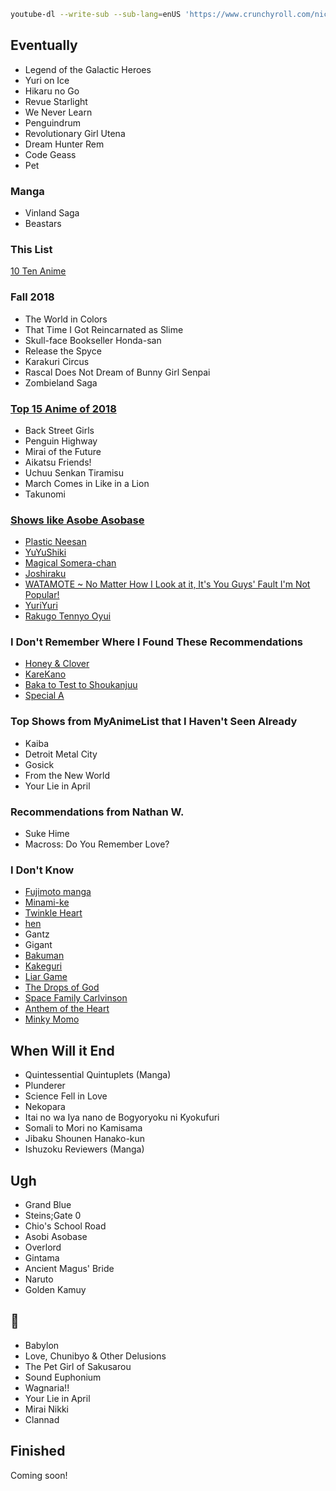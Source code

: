 
```bash
youtube-dl --write-sub --sub-lang=enUS 'https://www.crunchyroll.com/nichijou-my-ordinary-life'
```

## Eventually

- Legend of the Galactic Heroes
- Yuri on Ice
- Hikaru no Go
- Revue Starlight
- We Never Learn
- Penguindrum
- Revolutionary Girl Utena
- Dream Hunter Rem
- Code Geass
- Pet

### Manga

- Vinland Saga
- Beastars


### This List

[10 Ten Anime](https://www.reddit.com/r/Animesuggest/comments/a6fn6a/give_me_your_1010_anime/)

### Fall 2018

- The World in Colors
- That Time I Got Reincarnated as Slime
- Skull-face Bookseller Honda-san
- Release the Spyce
- Karakuri Circus
- Rascal Does Not Dream of Bunny Girl Senpai
- Zombieland Saga

### [Top 15 Anime of 2018](https://www.youtube.com/watch?v=vhSD5-CU42Q)
- Back Street Girls
- Penguin Highway
- Mirai of the Future
- Aikatsu Friends!
- Uchuu Senkan Tiramisu
- March Comes in Like in a Lion
- Takunomi

### [Shows like Asobe Asobase](https://www.reddit.com/r/AsobiAsobase/comments/9m31h8/similar_shows/)

- [Plastic Neesan](https://myanimelist.net/anime/10711/Plastic_Neesan)
- [YuYuShiki](https://www.crunchyroll.com/yuyushiki)
- [Magical Somera-chan](https://www.crunchyroll.com/magical-somera-chan)
- [Joshiraku](https://myanimelist.net/anime/12679/Joshiraku)
- [WATAMOTE ~ No Matter How I Look at it, It's You Guys' Fault I'm Not Popular!](https://www.crunchyroll.com/watamote-no-matter-how-i-look-at-it-its-you-guys-fault-im-not-popular)
- [YuriYuri](https://www.crunchyroll.com/yuruyuri)
- [Rakugo Tennyo Oyui](https://myanimelist.net/anime/2244/Rakugo_Tennyo_Oyui)

### I Don't Remember Where I Found These Recommendations

- [Honey & Clover](https://anilist.co/anime/16/Hachimitsu-to-Clover/)
- [KareKano](https://anilist.co/anime/145/Kareshi-Kanojo-no-Jijou/)
- [Baka to Test to Shoukanjuu](https://anilist.co/anime/6347/Baka-to-Test-to-Shoukanjuu/)
- [Special A](https://anilist.co/anime/3470/Special-A/)

### Top Shows from MyAnimeList that I Haven't Seen Already

- Kaiba
- Detroit Metal City
- Gosick
- From the New World
- Your Lie in April

### Recommendations from Nathan W.
- Suke Hime
- Macross: Do You Remember Love?

### I Don't Know
- [Fujimoto manga](https://www.google.com/search?hl=en&q=fujimoto%20manga)
- [Minami-ke](https://www.google.com/search?hl=en&q=Minami-ke&stick=H4sIAAAAAAAAAOOQUeLSz9U3ME6qSq-0MOJPzs9NTalUyMxTSMzLzE2Nks3NzEvMzVTITlUozslMTlXIT1PIyUxLhUifYkTSDOUkZxgUJxefYuQEcQzTs0oM4RImRpXGMImC3KQKqERlgbFRbg6UU2FYbpGbAuWYm5XkFKf8YuR3RnXWIlZOX7C7dLNTAfkDyIbCAAAA&sa=X&ved=2ahUKEwj0oKWti7vjAhWQUs0KHWIrBsYQxA0wCnoECAsQBQ&biw=1392&bih=822)
- [Twinkle Heart](https://www.google.com/search?hl=en&q=twinkle%20heart)
- [hen](https://mangarock.com/manga/mrs-serie-102288)
- Gantz
- Gigant
- [Bakuman](https://www.google.com/search?hl=en&q=bakuman)
- [Kakeguri](https://www.google.com/search?hl=en&q=kakeguri)
- [Liar Game](https://www.google.com/search?hl=en&q=liar%20game)
- [The Drops of God](https://www.google.com/search?safe=off&hl=en&sxsrf=ACYBGNSssCyjrhsawE97zbN19Dyszwbs0Q%3A1570419325347&ei=fbKaXdrrFIz--gTOi6HYDA&q=drops+of+god&oq=drops+of+god&gs_l=psy-ab.3..0j0i20i263j0j0i20i263j0l6.1456.1456..1668...0.2..0.113.113.0j1......0....1..gws-wiz.......0i71.NkOZpcsp8lY&ved=0ahUKEwianqTwm4nlAhUMv54KHc5FCMsQ4dUDCAo&uact=5)
- [Space Family Carlvinson](https://www.google.com/search?hl=en&q=Space%20Family%20Carlvinson)
- [Anthem of the Heart](https://www.google.com/search?hl=en&q=anthem%20of%20the%20heart)
- [Minky Momo](https://www.google.com/search?hl=en&q=Minky%20Momo)

## When Will it End

- Quintessential Quintuplets (Manga)
- Plunderer
- Science Fell in Love
- Nekopara
- Itai no wa Iya nano de Bogyoryoku ni Kyokufuri
- Somali to Mori no Kamisama
- Jibaku Shounen Hanako-kun
- Ishuzoku Reviewers (Manga)

## Ugh

- Grand Blue
- Steins;Gate 0
- Chio's School Road
- Asobi Asobase
- Overlord
- Gintama
- Ancient Magus' Bride
- Naruto
- Golden Kamuy

## 🐸

- Babylon
- Love, Chunibyo & Other Delusions
- The Pet Girl of Sakusarou
- Sound Euphonium
- Wagnaria!!
- Your Lie in April
- Mirai Nikki
- Clannad

## Finished

Coming soon!
